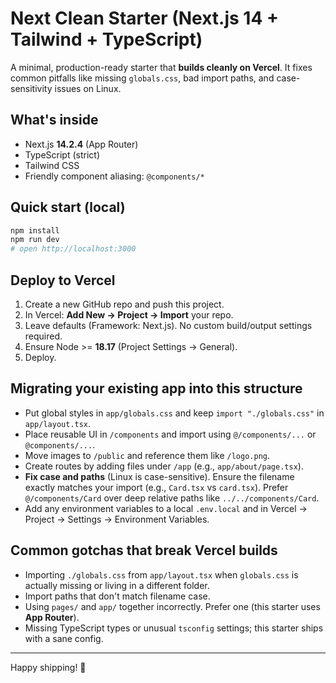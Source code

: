 # Next Clean Starter (Next.js 14 + Tailwind + TypeScript)

A minimal, production-ready starter that **builds cleanly on Vercel**. It fixes common pitfalls like missing `globals.css`, bad import paths, and case-sensitivity issues on Linux.

## What's inside
- Next.js **14.2.4** (App Router)
- TypeScript (strict)
- Tailwind CSS
- Friendly component aliasing: `@components/*`

## Quick start (local)
```bash
npm install
npm run dev
# open http://localhost:3000
```

## Deploy to Vercel
1. Create a new GitHub repo and push this project.
2. In Vercel: **Add New → Project → Import** your repo.
3. Leave defaults (Framework: Next.js). No custom build/output settings required.
4. Ensure Node >= **18.17** (Project Settings → General).
5. Deploy.

## Migrating your existing app into this structure
- Put global styles in `app/globals.css` and keep `import "./globals.css"` in `app/layout.tsx`.
- Place reusable UI in `/components` and import using `@/components/...` or `@components/...`.
- Move images to `/public` and reference them like `/logo.png`.
- Create routes by adding files under `/app` (e.g., `app/about/page.tsx`).
- **Fix case and paths** (Linux is case-sensitive). Ensure the filename exactly matches your import (e.g., `Card.tsx` vs `card.tsx`). Prefer `@/components/Card` over deep relative paths like `../../components/Card`.
- Add any environment variables to a local `.env.local` and in Vercel → Project → Settings → Environment Variables.

## Common gotchas that break Vercel builds
- Importing `./globals.css` from `app/layout.tsx` when `globals.css` is actually missing or living in a different folder.
- Import paths that don't match filename case.
- Using `pages/` and `app/` together incorrectly. Prefer one (this starter uses **App Router**).
- Missing TypeScript types or unusual `tsconfig` settings; this starter ships with a sane config.

---

Happy shipping! 🚀
